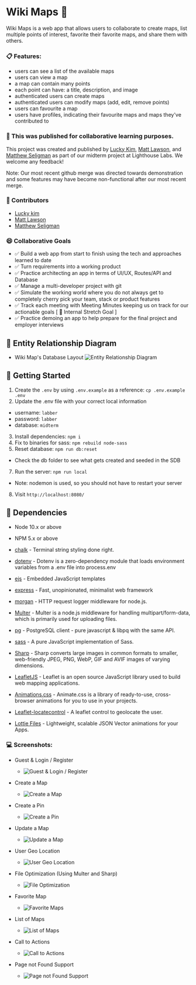 Wiki Maps 🌄
=========
Wiki Maps is a web app that allows users to collaborate to create maps, list multiple points of interest, favorite their favorite maps, and share them with others.

### 📋 Features:
- users can see a list of the available maps
- users can view a map
- a map can contain many points
- each point can have: a title, description, and image
- authenticated users can create maps
- authenticated users can modify maps (add, edit, remove points)
- users can favourite a map
- users have profiles, indicating their favourite maps and maps they've contributed to

### 🚧 This was published for collaborative learning purposes.

This project was created and published by [Lucky Kim](https://github.com/lucky-hw-kim), [Matt Lawson](https://github.com/MattLawson98), and [Matthew Seligman](https://github.com/MattSeligman) as part of our midterm project at Lighthouse Labs. We welcome any feedback!

Note: Our most recent github merge was directed towards demonstration and some features may have become non-functional after our most recent merge.

### 💬 Contributors
- [Lucky kim](https://github.com/lucky-hw-kim)
- [Matt Lawson](https://github.com/MattLawson98)
- [Matthew Seligman](https://github.com/MattSeligman)

### 😄 Collaborative Goals

- ✅ Build a web app from start to finish using the tech and approaches learned to date
- ✅ Turn requirements into a working product
- ✅ Practice architecting an app in terms of UI/UX, Routes/API and Database
- ✅ Manage a multi-developer project with git
- ✅ Simulate the working world where you do not always get to completely cherry pick your team, stack or product features
- ✅ Track each meeting with Meeting Minutes keeping us on track for our actionable goals [ 📗 Internal Stretch Goal ]
- ✅ Practice demoing an app to help prepare for the final project and employer interviews

## 📐 Entity Relationship Diagram

* Wiki Map's Database Layout
  ![Entity Relationship Diagram](/doc/wiki-map_erd.jpg)


## 📖 Getting Started

1. Create the `.env` by using `.env.example` as a reference: `cp .env.example .env`
2. Update the .env file with your correct local information 
  - username: `labber` 
  - password: `labber` 
  - database: `midterm`
3. Install dependencies: `npm i`
4. Fix to binaries for sass: `npm rebuild node-sass`
5. Reset database: `npm run db:reset`
  - Check the db folder to see what gets created and seeded in the SDB
7. Run the server: `npm run local`
  - Note: nodemon is used, so you should not have to restart your server
8. Visit `http://localhost:8080/`

## 🔧 Dependencies

- Node 10.x or above
- NPM 5.x or above
- [chalk](https://www.npmjs.com/package/chalk) - Terminal string styling done right.
- [dotenv](https://www.npmjs.com/package/dotenv) - Dotenv is a zero-dependency module that loads environment variables from a .env file into process.env
- [ejs](https://www.npmjs.com/package/ejs) - Embedded JavaScript templates
- [express](https://www.npmjs.com/package/express) - Fast, unopinionated, minimalist web framework
- [morgan](https://www.npmjs.com/package/morgan) - HTTP request logger middleware for node.js.
- [Multer](https://www.npmjs.com/package/multer) - Multer is a node.js middleware for handling multipart/form-data, which is primarily used for uploading files.
- [pg](https://www.npmjs.com/package/pg) - PostgreSQL client - pure javascript & libpq with the same API.
- [sass](https://www.npmjs.com/package/sass) - A pure JavaScript implementation of Sass.

- [Sharp](https://www.npmjs.com/package/sharp) - Sharp converts large images in common formats to smaller, web-friendly JPEG, PNG, WebP, GIF and AVIF images of varying dimensions.

- [LeafletJS](https://github.com/Leaflet/Leaflet) - Leaflet is an open source JavaScript library used to build web mapping applications.

- [Animations.css](https://github.com/animate-css/animate.css) - Animate.css is a library of ready-to-use, cross-browser animations for you to use in your projects.

- [Leaflet-locatecontrol](https://github.com/domoritz/leaflet-locatecontrol) - A leaflet control to geolocate the user.

- [Lottie Files](https://lottiefiles.com/100626-404-page-error) - Lightweight, scalable JSON Vector animations for your Apps.


### 💻 Screenshots:

* Guest & Login / Register
  * ![Guest & Login / Register](/doc/00-guest-or-login-and-explore.gif)

* Create a Map
  * ![Create a Map](/doc/01-create-a-map.gif)

* Create a Pin
  * ![Create a Pin](/doc/02-create-a-pin.gif)

* Update a Map
  * ![Update a Map](/doc/03-update-a-map.gif)

* User Geo Location
  * ![User Geo Location](/doc/04-user-geo-location.gif)

* File Optimization (Using Multer and Sharp)
  * ![File Optimization](/doc/05-file-optimization.jpg)

* Favorite Map
  * ![Favorite Maps](/doc/06-favorite-maps.gif)

* List of Maps
  * ![List of Maps](/doc/07-list-of-maps.jpg)

* Call to Actions
  * ![Call to Actions](/doc/08-call-to-actions.gif)

* Page not Found Support 
  * ![Page not Found Support](/doc/09-page-not-found.gif)
